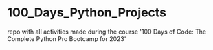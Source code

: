 # 100_Days_Python_Projects
repo with all activities made during the course '100 Days of Code: The Complete Python Pro Bootcamp for 2023'

